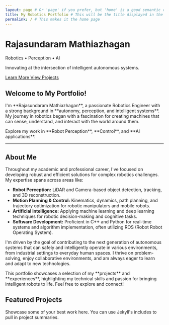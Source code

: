 ```yaml
---
layout: page # Or 'page' if you prefer, but 'home' is a good semantic choice here
title: My Robotics Portfolio # This will be the title displayed in the browser tab
permalink: / # This makes it the home page
---
```


<div class="home-cover" style="background-image: url('/assets/img/profile.jpg');">
  <div class="home-cover-content">
    <h1>Rajasundaram Mathiazhagan</h1>
    <p class="lead">Robotics • Perception • AI</p>
    <p>Innovating at the intersection of intelligent autonomous systems.</p>
    <div class="mt-4">
      <a href="#about-me-section" class="btn btn-primary btn-lg mx-2">
        <i class="fas fa-user-circle me-2"></i>Learn More
      </a>
      <a href="{{ '/projects/' | relative_url }}" class="btn btn-secondary btn-lg mx-2">
        <i class="fas fa-rocket me-2"></i>View Projects
      </a>
    </div>
  </div>
</div>

<div class="container-fluid mt-5 mb-5">
  <div class="row justify-content-center">
    <div class="col-md-8 col-lg-7">
      <h2 class="display-4 text-center mb-4">Welcome to My Portfolio!</h2>
      <p class="lead text-center">
        I'm **Rajasundaram Mathiazhagan**, a passionate Robotics Engineer with a strong background in **autonomy, perception, and intelligent systems**. My journey in robotics began with a fascination for creating machines that can sense, understand, and interact with the world around them.
      </p>
      <p class="lead text-center">
        Explore my work in **Robot Perception**, **Control**, and **AI applications**.
      </p>
      <hr class="my-5">
    </div>
  </div>

  <div class="row justify-content-center" id="about-me-section">
    <div class="col-md-8 col-lg-7">
      <h2 class="display-4 text-center mb-4">About Me</h2>
      <p>Throughout my academic and professional career, I've focused on developing robust and efficient solutions for complex robotics challenges. My expertise spans across areas like:</p>
      <ul>
        <li><strong>Robot Perception:</strong> LiDAR and Camera-based object detection, tracking, and 3D reconstruction.</li>
        <li><strong>Motion Planning & Control:</strong> Kinematics, dynamics, path planning, and trajectory optimization for robotic manipulators and mobile robots.</li>
        <li><strong>Artificial Intelligence:</strong> Applying machine learning and deep learning techniques for robotic decision-making and cognitive tasks.</li>
        <li><strong>Software Development:</strong> Proficient in C++ and Python for real-time systems and algorithm implementation, often utilizing ROS (Robot Robot Operating System).</li>
      </ul>
      <p>I'm driven by the goal of contributing to the next generation of autonomous systems that can safely and intelligently operate in various environments, from industrial settings to everyday human spaces. I thrive on problem-solving, enjoy collaborative environments, and am always eager to learn and adapt to new technologies.</p>
      <p>This portfolio showcases a selection of my **projects** and **experiences**, highlighting my technical skills and passion for bringing intelligent robots to life. Feel free to explore and connect!</p>
    </div>
  </div>

  <div class="row justify-content-center mt-5">
    <div class="col-md-8 col-lg-7">
      <h2 class="display-4 text-center mb-4">Featured Projects</h2>
      <p class="text-center">Showcase some of your best work here. You can use Jekyll's includes to pull in project summaries.</p>
      </div>
  </div>

</div>
